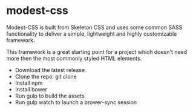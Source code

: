 # modest-css

Modest-CSS is built from Skeleton CSS and uses some common SASS functionality to deliver a simple, lightweight and highly customizable framework.

This framework is a great starting point for a project which doesn't need more then the most commonly styled HTML elements.

<ul>
  <li>Download the latest release.</li>
  <li>Clone the repo: git clone</li>
  <li>Install npm</li>
  <li>Install bower</li>
  <li>Run gulp to build the assets</li>
  <li>Run gulp watch to launch a brower-sync session</li>
</ul>
